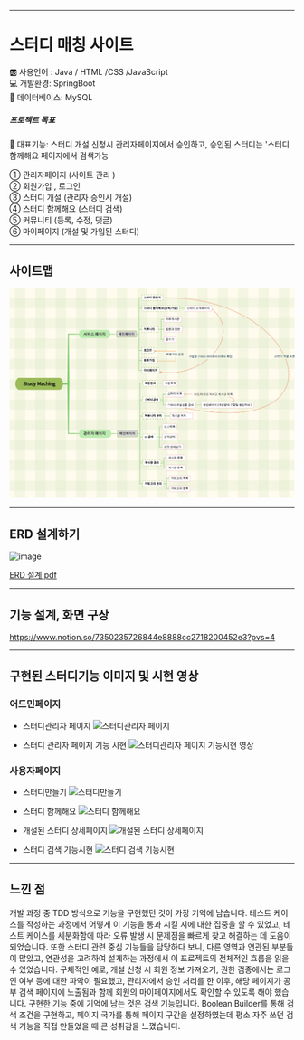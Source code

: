 ***
# 스터디 매칭 사이트
:ab: 사용언어 : Java / HTML /CSS /JavaScript <br>
:computer: 개발환경: SpringBoot<br>
:floppy_disk: 데이터베이스: MySQL<br>

##### 프로젝트 목표
🌟 대표기능: 스터디 개설 신청시 관리자페이지에서 승인하고, 승인된 스터디는 '스터디함께해요 페이지에서 검색가능<br>

① 관리자페이지 (사이트 관리 )<br>
② 회원가입 , 로그인<br>
③ 스터디 개설 (관리자 승인시 개설)<br>
④ 스터디 함께해요 (스터디 검색)<br>
⑤ 커뮤니티 (등록, 수정, 댓글)<br>
⑥ 마이페이지 (개설 및 가입된 스터디)<br>

***
## 사이트맵
![사이트 맵](https://github.com/82everywin/spring_project/blob/study/%EC%82%AC%EC%9D%B4%ED%8A%B8%20%EB%A7%B5.jpg?raw=true)

***
## ERD 설계하기 
![image](https://github.com/82everywin/spring_project/assets/109841880/b5a2a351-84f2-454d-9512-c2d80e00480e)

[ERD 설계.pdf](https://github.com/82everywin/spring_project/files/11442031/ERD.pdf)

***
## 기능 설계, 화면 구상 
https://www.notion.so/7350235726844e8888cc2718200452e3?pvs=4

***
## 구현된 스터디기능 이미지 및 시현 영상 
### 어드민페이지
* 스터디관리자 페이지
![스터디관리자 페이지](https://github.com/w0nderland05/spring_project/assets/111275210/d4885a6d-75f2-4426-b7d1-94a8ead9cf3e)

* 스터디 관리자 페이지 기능 시현
![스터디관리자 페이지 기능시현 영상](https://github.com/w0nderland05/spring_project/assets/111275210/d5edb3b2-b7f5-471b-b1fc-0df39ec8bff6)

### 사용자페이지
* 스터디만들기
![스터디만들기](https://github.com/w0nderland05/spring_project/assets/111275210/7fb11ee2-086c-4daf-aa26-84a1adf425cf)

* 스터디 함께해요
![스터디 함께해요](https://github.com/w0nderland05/spring_project/assets/111275210/61aad145-3082-4a26-8e98-0a441d32ce36)

* 개설된 스터디 상세페이지 
![개설된 스터디 상세페이지](https://github.com/w0nderland05/spring_project/assets/111275210/39ecc4f6-4513-4955-a938-e2ac178655d2)

* 스터디 검색 기능시현
![스터디 검색 기능시현](https://github.com/w0nderland05/spring_project/assets/111275210/4288cf38-b967-40cc-ba04-c899256aa07b)

***
## 느낀 점
개발 과정 중 TDD 방식으로 기능을 구현했던 것이 가장 기억에 남습니다. 테스트 케이스를 작성하는 과정에서 어떻게 이 기능을 통과 시킬 지에 대한 집중을 할 수 있었고, 테스트 케이스를 세분화함에 따라 오류 발생 시 문제점을 빠르게 찾고 해결하는 데 도움이 되었습니다.
또한 스터디 관련 중심 기능들을 담당하다 보니, 다른 영역과 연관된 부분들이 많았고, 연관성을 고려하여 설계하는 과정에서 이 프로젝트의 전체적인 흐름을 읽을 수 있었습니다. 구체적인 예로, 개설 신청 시 회원 정보 가져오기, 권한 검증에서는 로그인 여부 등에 대한 파악이 필요했고, 관리자에서 승인 처리를 한 이후, 해당 페이지가 공부 검색 페이지에 노출됨과 함께 회원의 마이페이지에서도 확인할 수 있도록 해야 했습니다.
구현한 기능 중에 기억에 남는 것은 검색 기능입니다. Boolean Builder를 통해 검색 조건을 구현하고, 페이지 국가를 통해 페이지 구간을 설정하였는데 평소 자주 쓰던 검색 기능을 직접 만들었을 때 큰 성취감을 느꼈습니다.




